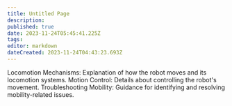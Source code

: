 ```yaml
---
title: Untitled Page
description: 
published: true
date: 2023-11-24T05:45:41.225Z
tags: 
editor: markdown
dateCreated: 2023-11-24T04:43:23.693Z
---
```


Locomotion Mechanisms: Explanation of how the robot moves and its locomotion systems.
Motion Control: Details about controlling the robot's movement.
Troubleshooting Mobility: Guidance for identifying and resolving mobility-related issues.